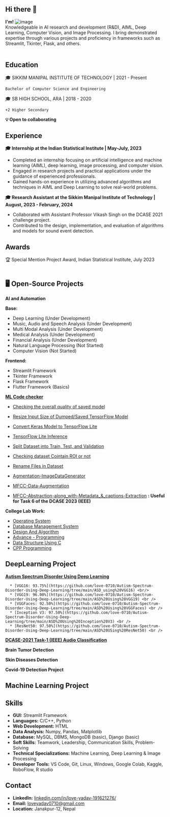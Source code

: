 ## Hi there 👋
**I'm!**
![image](https://github.com/love-0710/love-0710/assets/123236986/966a40a0-bd16-4378-aa45-c2c1c65f1e46) <br />
Knowledgeable in AI research and development (R&D), AIML, Deep Learning, Computer Vision, and Image Processing. I bring demonstrated expertise through various projects and proficiency in frameworks such as Streamlit, Tkinter, Flask, and others. <br /> <br />


## Education

🎓 SIKKIM MANIPAL INSTITUTE OF TECHNOLOGY | 2021 - Present

    Bachelor of Computer Science and Engineering

🎓 SB HIGH SCHOOL, ARA | 2018 - 2020

    +2 Higher Secondary

**💡 Open to collaborating**

## Experience

**🎓 Internship at the Indian Statistical Institute | May-July, 2023**

- Completed an internship focusing on artificial intelligence and machine learning (AIML), deep learning, image processing, and computer vision.
- Engaged in research projects and practical applications under the guidance of experienced professionals.
- Gained hands-on experience in utilizing advanced algorithms and techniques in AIML and Deep Learning to solve real-world problems.

**🎓 Research Assistant at the Sikkim Manipal Institute of Technology | August, 2023 - February, 2024**
- Collaborated with Assistant Professor Vikash Singh on the DCASE 2021 challenge project.
- Contributed to the design, implementation, and evaluation of algorithms and models for sound event detection.
 
## Awards

🏆 Special Mention Project Award, Indian Statistical Institute, July 2023 <br /> <br />
      

## 🖥️ Open-Source Projects <br />
**AI and Automation**

**Base:**

   * Deep Learning (Under Development) <br />
   * Music, Audio and Speech Analysis (Under Development) <br />
   * Multi Modal Analysis (Under Development) <br />
   * Medical Analysis (Under Development) <br />
   * Financial Analysis (Under Development) <br />
   * Natural Language Processing (Not Started) <br />
   * Computer Vision (Not Started) <br />

**Frontend:**

   * Streamlit Framework <br />
   * Tkinter Framework <br />
   * Flask Framework <br />
   * Flutter Framework (Basics) <br />

**[ML Code checker](https://github.com/love-0710/ML-data-checker-or-Modifier)**

- [Checking the overall quality of saved model](https://github.com/love-0710/ML-data-checker-or-Modifier/blob/main/checking_overall_quality_of_saved_model.py)
- [Resize Input Size of Dumped/Saved TensorFlow Model](https://github.com/love-0710/ML-data-checker-or-Modifier/blob/main/changing_model_input_size.py) 

- [Convert Keras Model to TensorFlow Lite](https://github.com/love-0710/ML-data-checker-or-Modifier/blob/main/convert_keras_model_to_tflite.py)

- [TensorFlow Lite Inference](https://github.com/love-0710/ML-data-checker-or-Modifier/blob/main/tflite_inference.py)


- [Split Dataset into Train, Test, and Validation](https://github.com/love-0710/ML-data-checker-or-Modifier/blob/main/spliting_dataset.py)

- [Checking dataset Cointain ROI or not](https://github.com/love-0710/ML-data-checker-or-Modifier/blob/main/dataset_roi_check.ipynb)
  
- [Rename Files in Dataset](https://github.com/love-0710/ML-data-checker-or-Modifier/blob/main/rename.py)
- [Agmentation-ImageDataGenerator](https://github.com/love-0710/ML-data-checker-or-Modifier/blob/main/Agumentation_image.py)
- [MFCC-Data-Augmentation](https://github.com/love-0710/ML-data-checker-or-Modifier/blob/main/MFCC_Data_Augumenattion.py)
- [MFCC-Abstraction-along_with-Metadata_&_captions-Extraction](https://github.com/love-0710/ML-data-checker-or-Modifier/blob/main/MFCC-Abstraction-and-Metadata-Extraction.py) **: Useful for Task 6 of the DCASE 2023 (IEEE)**
  
**College Lab Work:**

   * [Operating System](https://github.com/love-0710/Operating-System-Lab) <br />
   * [Database Management System](https://github.com/love-0710/Database-Management-System-DBMS--lab) <br />
   * [Design And Algorithm](https://github.com/love-0710/Design-And-Algorithm-lab) <br />
   * [Advance - Programming](https://github.com/love-0710/Advance-programming-lab) <br />
   * [Data Structure Using C](https://github.com/love-0710/Data-Structure-Using-C--lab) <br />
   * [CPP Programming](https://github.com/love-0710/CPP-programming) <br />


## DeepLearning Project

**[Autism Spectrum Disorder Using Deep Learning](https://github.com/love-0710/Autism-Spectrum-Disorder-Using-Deep-Learning)** 

      * [VGG16: 93.75%](https://github.com/love-0710/Autism-Spectrum-Disorder-Using-Deep-Learning/tree/main/ASD_using%20VGG16) <br/>
      * [VGG19: 96.00%](https://github.com/love-0710/Autism-Spectrum-Disorder-Using-Deep-Learning/tree/main/ASD%20Using%20VGG19) <br />
      * [VGGFaces: 92.50%](https://github.com/love-0710/Autism-Spectrum-Disorder-Using-Deep-Learning/tree/main/ASD%20Using%20VGGFaces) <br />
      * [Inception V3: 97.50%](https://github.com/love-0710/Autism-Spectrum-Disorder-Using-Deep-Learning/tree/main/ASD%20Using%20Inception%20V3) <br />
      * [ResNet50: 97.50%](https://github.com/love-0710/Autism-Spectrum-Disorder-Using-Deep-Learning/tree/main/ASD%20USing%20ResNet50) <br />

**[DCASE-2021 Task-1 (IEEE) Audio Classification](https://github.com/love-0710/DCASE-Audio-Classification/tree/main)**

**Brain Tumor Detection**

**Skin Diseases Detection**

**Covid-19 Detection Project**

## Machine Learning Project

## Skills

   * **GUI:** Streamlit Framework <br />
   * **Languages:** C/C++, Python <br/>
   * **Web Development:** HTML <br />
   * **Data Analysis:** Numpy, Pandas, Matplotlib <br />
   * **Database:** MySQL, DBMS, MongoDB (basic), Django (basic) <br />
   * **Soft Skills:** Teamwork, Leadership, Communication Skills, Problem-Solving <br />
   * **Technical Specializations:** Machine Learning, Deep Learning & Image Processing <br />
   * **Developer Tools:** VS Code, Git, Linux, Windows, Google Colab, Kaggle, RoboFlow, R studio <br />

## Contact

   * **LinkedIn:** [linkedin.com/in/love-yadav-191621276/](https://www.linkedin.com/in/love-yadav-191621276/) <br />
   * **Email:** loveyadav0710@gmail.com <br />
   * **Location:** Janakpur-12, Nepal <br />

